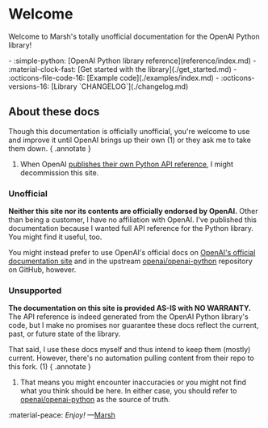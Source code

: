 # Welcome

Welcome to Marsh's totally unofficial documentation for the OpenAI Python library!

<div class="grid cards" markdown>
- :simple-python: [OpenAI Python library reference](reference/index.md)
- :material-clock-fast: [Get started with the library](./get_started.md)
- :octicons-file-code-16: [Example code](./examples/index.md)
- :octicons-versions-16: [Library `CHANGELOG`](./changelog.md)
</div>


## About these docs

Though this documentation is officially unofficial, you're welcome to use and improve it until OpenAI brings up their own (1) or they ask me to take them down.
{ .annotate }

1. When OpenAI [publishes their own Python API reference](https://community.openai.com/t/where-is-the-documentation-for-the-python-openai-sdk/583643), I might decommission this site.

### Unofficial

**Neither this site nor its contents are officially endorsed by OpenAI.** Other than being a customer, I have no affiliation with OpenAI. I've published this documentation because I wanted full API reference for the Python library. You might find it useful, too.

You might instead prefer to use OpenAI's official docs on [OpenAI's official documentation site](https://platform.openai.com) and in the upstream [openai/openai-python](https://github.com/openai/openai-python) repository on GitHub, however.

### Unsupported

**The documentation on this site is provided AS-IS with NO WARRANTY.** The API reference is indeed generated from the OpenAI Python library's code, but I make no promises nor guarantee these docs reflect the current, past, or future state of the library.

That said, I use these docs myself and thus intend to keep them (mostly) current. However, there's no automation pulling content from their repo to this fork. (1)
{ .annotate }

1. That means you might encounter inaccuracies or you might not find what you think should be here. In either case, you should refer to [openai/openai-python](https://github.com/openai/openai-python) as the source of truth.

:material-peace: *Enjoy!* —[Marsh](https://github.com/mmacy)